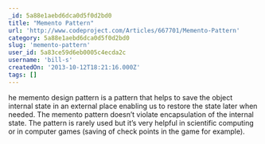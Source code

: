 ```yaml
---
_id: 5a88e1aebd6dca0d5f0d2bd0
title: "Memento Pattern"
url: 'http://www.codeproject.com/Articles/667701/Memento-Pattern'
category: 5a88e1aebd6dca0d5f0d2bd0
slug: 'memento-pattern'
user_id: 5a83ce59d6eb0005c4ecda2c
username: 'bill-s'
createdOn: '2013-10-12T18:21:16.000Z'
tags: []
---
```


he memento design pattern is a pattern that helps to save the object internal state in an external place enabling us to restore the state later when needed. The memento pattern doesn’t violate encapsulation of the internal state. The pattern is rarely used but it’s very helpful in scientific computing or in computer games (saving of check points in the game for example).
